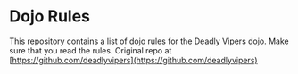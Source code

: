Dojo Rules
==========

This repository contains a list of dojo rules for the Deadly Vipers dojo. Make sure that you read the rules. Original repo at [https://github.com/deadlyvipers](https://github.com/deadlyvipers)

